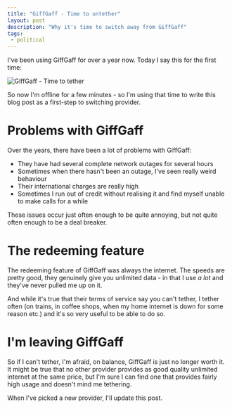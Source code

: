 ```yaml
---
title: "GiffGaff - Time to untether"
layout: post
description: "Why it's time to switch away from GiffGaff"
tags:
 - political
---
```


I've been using GiffGaff for over a year now. Today I say this for the first time:

![GiffGaff - Time to tether](http://imgur.com/nottrobin/)

So now I'm offline for a few minutes - so I'm using that time to write this blog post as a first-step to switching provider.

Problems with GiffGaff
===

Over the years, there have been a lot of problems with GiffGaff:

- They have had several complete network outages for several hours
- Sometimes when there hasn't been an outage, I've seen really weird behaviour
- Their international charges are really high
- Sometimes I run out of credit without realising it and find myself unable to make calls for a while

These issues occur just often enough to be quite annoying, but not quite often enough to be a deal breaker.

The redeeming feature
===

The redeeming feature of GiffGaff was always the internet. The speeds are pretty good, they genuinely give you unlimited data - in that I use *a lot* and they've never pulled me up on it.

And while it's true that their terms of service say you can't tether, I tether often (on trains, in coffee shops, when my home internet is down for some reason etc.) and it's so very useful to be able to do so.

I'm leaving GiffGaff
===

So if I can't tether, I'm afraid, on balance, GiffGaff is just no longer worth it. It might be true that no other provider provides as good quality unlimited internet at the same price, but I'm sure I can find one that provides fairly high usage and doesn't mind me tethering.

When I've picked a new provider, I'll update this post.
